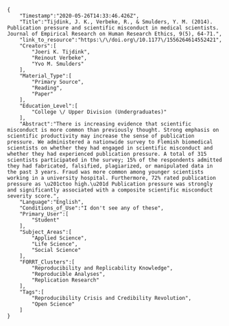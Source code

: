 
    {
        "Timestamp":"2020-05-26T14:33:46.426Z",
        "Title":"Tijdink, J. K., Verbeke, R., & Smulders, Y. M. (2014). Publication pressure and scientific misconduct in medical scientists. Journal of Empirical Research on Human Research Ethics, 9(5), 64-71.",
        "link_to_resource":"https:\/\/doi.org\/10.1177\/1556264614552421",
        "Creators":[
            "Joeri K. Tijdink",
            "Reinout Verbeke",
            "Yvo M. Smulders"
        ],
        "Material_Type":[
            "Primary Source",
            "Reading",
            "Paper"
        ],
        "Education_Level":[
            "College \/ Upper Division (Undergraduates)"
        ],
        "Abstract":"There is increasing evidence that scientific misconduct is more common than previously thought. Strong emphasis on scientific productivity may increase the sense of publication pressure. We administered a nationwide survey to Flemish biomedical scientists on whether they had engaged in scientific misconduct and whether they had experienced publication pressure. A total of 315 scientists participated in the survey; 15% of the respondents admitted they had fabricated, falsified, plagiarized, or manipulated data in the past 3 years. Fraud was more common among younger scientists working in a university hospital. Furthermore, 72% rated publication pressure as \u201ctoo high.\u201d Publication pressure was strongly and significantly associated with a composite scientific misconduct severity score.",
        "Language":"English",
        "Conditions_of_Use":"I don't see any of these",
        "Primary_User":[
            "Student"
        ],
        "Subject_Areas":[
            "Applied Science",
            "Life Science",
            "Social Science"
        ],
        "FORRT_Clusters":[
            "Reproducibility and Replicability Knowledge",
            "Reproducible Analyses",
            "Replication Research"
        ],
        "Tags":[
            "Reproducibility Crisis and Credibility Revolution",
            "Open Science"
        ]
    }
